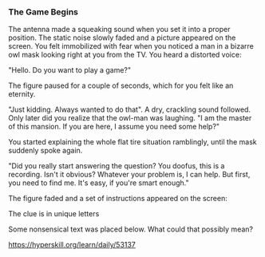### The Game Begins

The antenna made a squeaking sound when you set it into a proper position. The static noise slowly faded and a picture appeared on the screen. You felt immobilized with fear when you noticed a man in a bizarre owl mask looking right at you from the TV. You heard a distorted voice:

"Hello. Do you want to play a game?"

The figure paused for a couple of seconds, which for you felt like an eternity.

"Just kidding. Always wanted to do that". A dry, crackling sound followed. Only later did you realize that the owl-man was laughing. "I am the master of this mansion. If you are here, I assume you need some help?"

You started explaining the whole flat tire situation ramblingly, until the mask suddenly spoke again.

"Did you really start answering the question? You doofus, this is a recording. Isn't it obvious? Whatever your problem is, I can help. But first, you need to find me. It's easy, if you're smart enough."

The figure faded and a set of instructions appeared on the screen:

The clue is in unique letters

Some nonsensical text was placed below. What could that possibly mean?

https://hyperskill.org/learn/daily/53137
